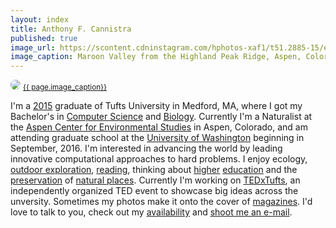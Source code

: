 ```yaml
---
layout: index
title: Anthony F. Cannistra
published: true
image_url: https://scontent.cdninstagram.com/hphotos-xaf1/t51.2885-15/e35/11820612_1020671164629784_109146080_n.jpg
image_caption: Maroon Valley from the Highland Peak Ridge, Aspen, Colorado. 9.16.2015
---
```


<img src="{{ page.image_url }}" style="border: 1px solid #; -webkit-border-radius: 13px; -moz-border-radius: 13px; border-radius: 13px;" />
<small><a href="http://instagram.com/madenottaken">{{ page.image_caption}} </a><style>.ig-b- { display: inline-block; }
.ig-b- img { visibility: hidden; }
.ig-b-:hover { background-position: 0 -60px; } .ig-b-:active { background-position: 0 -120px; }
.ig-b-16 { width: 16px; height: 16px; background: url(//badges.instagram.com/static/images/ig-badge-sprite-16.png) no-repeat 0 0; }
@media only screen and (-webkit-min-device-pixel-ratio: 2), only screen and (min--moz-device-pixel-ratio: 2), only screen and (-o-min-device-pixel-ratio: 2 / 1), only screen and (min-device-pixel-ratio: 2), only screen and (min-resolution: 192dpi), only screen and (min-resolution: 2dppx) {
.ig-b-16 { background-image: url(//badges.instagram.com/static/images/ig-badge-sprite-16@2x.png); background-size: 60px 178px; } }</style>
<a href="http://instagram.com/madenottaken?ref=badge" style="float: right;" class="ig-b- ig-b-16"><img src="//badges.instagram.com/static/images/ig-badge-16.png" alt="Instagram" /></a></small>


I'm a [2015](http://en.wikipedia.org/wiki/2015) graduate of Tufts University in Medford, MA, where I got my Bachelor's in [Computer Science](http://www.cs.tufts.edu) and [Biology](http://ase.tufts.edu/biology). Currently I'm a Naturalist at the [Aspen Center for Environmental Studies](http://www.aspennature.org) in Aspen, Colorado, and am attending graduate school at the [University of Washington](http://biology.washington.edu) beginning in September, 2016. I'm interested in advancing the world by leading innovative computational approaches to hard problems. I enjoy ecology, [outdoor exploration](http://www.tuftsmountainclub.org), [reading](http://www.goodreads.com/tonycannistra), thinking about [higher](http://www.newrepublic.com/article/118747/ivy-league-schools-are-overrated-send-your-kids-elsewhere) [education](http://www.newrepublic.com/article/119321/harvard-ivy-league-should-judge-students-standardized-tests) and the [preservation](http://www.theatlantic.com/features/archive/2014/09/the-entrepreneur-who-wants-to-save-paradise/380116/) of [natural places](https://goo.gl/maps/2BSKS). Currently I'm working on [TEDxTufts](http://www.tedxtufts.com), an independently organized TED event to showcase big ideas across the unversity. Sometimes my photos make it onto the cover of [magazines](http://issuu.com/tuftsobserver/docs/isssue_6_for_kumar). I'd love to talk to you, check out my [availability](http://calendar.anthonycannistra.com) and [shoot me an e-mail](mailto:tony.cannistra+webcontact@gmail.com?Subject=Hi!). 